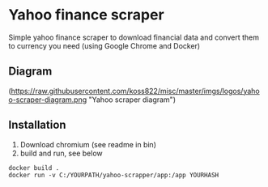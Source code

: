 # Yahoo finance scraper

Simple yahoo finance scraper to download financial data and convert them to currency you need (using Google Chrome and Docker)

## Diagram
(https://raw.githubusercontent.com/koss822/misc/master/imgs/logos/yahoo-scraper-diagram.png "Yahoo scraper diagram")

## Installation
1. Download chromium (see readme in bin)
2. build and run, see below

```
docker build .
docker run -v C:/YOURPATH/yahoo-scrapper/app:/app YOURHASH
```